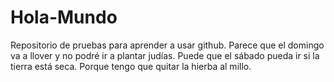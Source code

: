 # Hola-Mundo
Repositorio de pruebas para aprender a usar github.
Parece que el domingo va a llover y no podré ir a plantar judías.
Puede que el sábado pueda ir si la tierra está seca. Porque tengo que quitar la hierba al millo.
